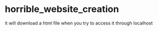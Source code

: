 # horrible_website_creation

it will download a html file when you try to access it through localhost
